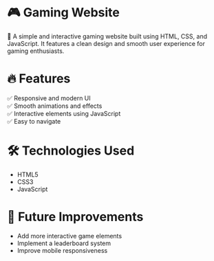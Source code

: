 

<h1>🎮 Gaming Website</h1>
🚀 A simple and interactive gaming website built using HTML, CSS, and JavaScript. It features a clean design and smooth user experience for gaming enthusiasts.

<h1>🔥 Features</h1>
✅ Responsive and modern UI<br>
✅ Smooth animations and effects<br>
✅ Interactive elements using JavaScript<br>
✅ Easy to navigate<br>

<h1>🛠 Technologies Used</h1>
<ul>
  <li>HTML5</li>
  <li>CSS3</li>
  <li>JavaScript</li>
  
</ul>


<h1>📌 Future Improvements</h1>
<ul>
  <li>Add more interactive game elements</li>
  <li>Implement a leaderboard system</li>
  <li>Improve mobile responsiveness</li>
  
</ul>

